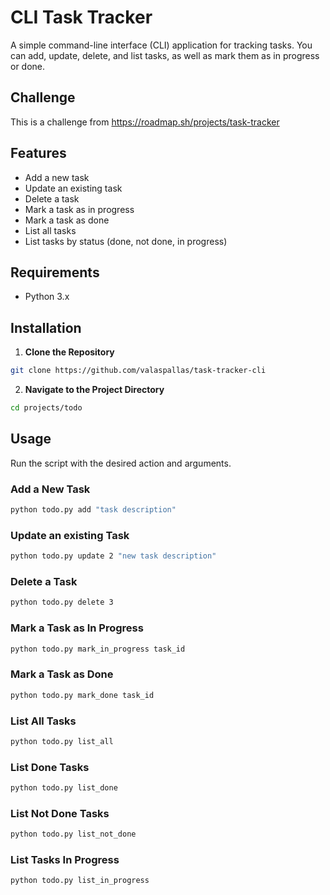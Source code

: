 # CLI Task Tracker

A simple command-line interface (CLI) application for tracking tasks. You can add, update, delete, and list tasks, as well as mark them as in progress or done.

## Challenge

This is a challenge from https://roadmap.sh/projects/task-tracker

## Features

- Add a new task
- Update an existing task
- Delete a task
- Mark a task as in progress
- Mark a task as done
- List all tasks
- List tasks by status (done, not done, in progress)

## Requirements

- Python 3.x

## Installation

1. **Clone the Repository**

```sh
git clone https://github.com/valaspallas/task-tracker-cli
```

2. **Navigate to the Project Directory**

```sh
cd projects/todo
```

## Usage

Run the script with the desired action and arguments.

### Add a New Task

```sh
python todo.py add "task description"
```

### Update an existing Task

```sh
python todo.py update 2 "new task description"
```

### Delete a Task
```sh
python todo.py delete 3
```

### Mark a Task as In Progress
```sh
python todo.py mark_in_progress task_id
```

### Mark a Task as Done

```sh
python todo.py mark_done task_id
```

### List All Tasks

```sh
python todo.py list_all
```

### List Done Tasks

```sh
python todo.py list_done
```

### List Not Done Tasks

```sh
python todo.py list_not_done
```

### List Tasks In Progress

```sh
python todo.py list_in_progress
```
